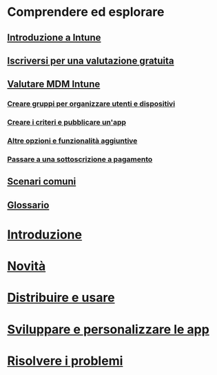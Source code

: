 # <a name="understand-and-explore"></a>Comprendere ed esplorare
## <a name="introduction-to-intuneintroduction-to-microsoft-intunemd"></a>[Introduzione a Intune](introduction-to-microsoft-intune.md)
## <a name="sign-up-for-a-free-trialsign-up-for-30-day-trial-microsoft-intunemd"></a>[Iscriversi per una valutazione gratuita](sign-up-for-30-day-trial-microsoft-intune.md)
## <a name="evaluate-intune-mdmmobile-device-management-trial-guide-microsoft-intunemd"></a>[Valutare MDM Intune](mobile-device-management-trial-guide-microsoft-intune.md)
### <a name="create-groups-to-organize-users-devicesget-started-with-a-30-day-trial-of-microsoft-intune-step-3md"></a>[Creare gruppi per organizzare utenti e dispositivi](get-started-with-a-30-day-trial-of-microsoft-intune-step-3.md)
### <a name="create-policies-and-publish-an-appget-started-with-a-30-day-trial-of-microsoft-intune-step-4md"></a>[Creare i criteri e pubblicare un'app](get-started-with-a-30-day-trial-of-microsoft-intune-step-4.md)
### <a name="other-options-and-extrasget-started-with-a-30-day-trial-of-microsoft-intune-step-6md"></a>[Altre opzioni e funzionalità aggiuntive](get-started-with-a-30-day-trial-of-microsoft-intune-step-6.md)
### <a name="convert-to-a-paid-subscriptionget-started-with-a-30-day-trial-of-microsoft-intune-step-7md"></a>[Passare a una sottoscrizione a pagamento](get-started-with-a-30-day-trial-of-microsoft-intune-step-7.md)
## <a name="common-scenarioscommon-ways-to-use-intunemd"></a>[Scenari comuni](common-ways-to-use-intune.md)
## <a name="glossaryintune-glossarymd"></a>[Glossario](intune-glossary.md)

# <a name="get-startedintuneget-startedget-started"></a>[Introduzione](/intune/get-started/get-started)
# <a name="whats-newintunewhats-newwhats-new-in-microsoft-intune"></a>[Novità](/intune/whats-new/whats-new-in-microsoft-intune)
<!-- # [Plan and Design](/intune/plan-design/ways-to-do-enterprise-mobility) -->
# <a name="deploy-and-useintunedeploy-useoverview-of-device-and-app-lifecycles-in-microsoft-intune"></a>[Distribuire e usare](/intune/deploy-use/overview-of-device-and-app-lifecycles-in-microsoft-intune)
# <a name="develop-and-customize-appsintunedevelopintune-app-sdk"></a>[Sviluppare e personalizzare le app](/intune/develop/intune-app-sdk)
# <a name="troubleshootintunetroubleshootgeneral-troubleshooting-tips-for-microsoft-intune"></a>[Risolvere i problemi](/intune/troubleshoot/general-troubleshooting-tips-for-microsoft-intune)


<!--HONumber=Nov16_HO5-->


